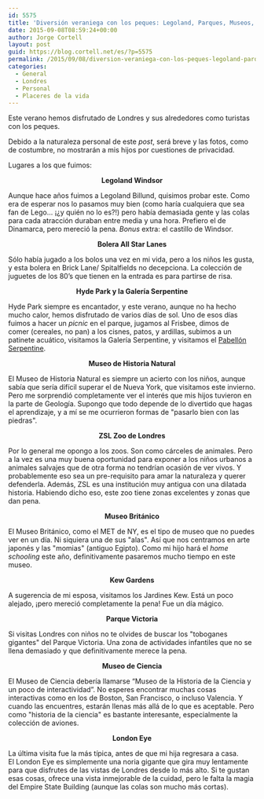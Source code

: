 ```yaml
---
id: 5575
title: 'Diversión veraniega con los peques: Legoland, Parques, Museos, Zoo, Bolos, y Jardines'
date: 2015-09-08T08:59:24+00:00
author: Jorge Cortell
layout: post
guid: https://blog.cortell.net/es/?p=5575
permalink: /2015/09/08/diversion-veraniega-con-los-peques-legoland-parques-museos-zoo-bolos-y-jardines/
categories:
  - General
  - Londres
  - Personal
  - Placeres de la vida
---
```

Este verano hemos disfrutado de Londres y sus alrededores como turistas con los peques.

Debido a la naturaleza personal de este _post_, será breve y las fotos, como de costumbre, no mostrarán a mis hijos por cuestiones de privacidad.

Lugares a los que fuimos:

<p style="text-align: center;">
  <strong>Legoland Windsor</strong>
</p>

Aunque hace años fuimos a Legoland Billund, quisimos probar este. Como era de esperar nos lo pasamos muy bien (como haría cualquiera que sea fan de Lego... ¡¿y quién no lo es?!) pero había demasiada gente y las colas para cada atracción duraban entre media y una hora. Prefiero el de Dinamarca, pero mereció la pena. _Bonus_ extra: el castillo de Windsor.

<p style="text-align: center;">
  <strong>Bolera All Star Lanes</strong>
</p>

Sólo había jugado a los bolos una vez en mi vida, pero a los niños les gusta, y esta bolera en Brick Lane/ Spitalfields no decepciona. La colección de juguetes de los 80’s que tienen en la entrada es para partirse de risa.

<p style="text-align: center;">
  <strong>Hyde Park y la Galería Serpentine</strong>
</p>

Hyde Park siempre es encantador, y este verano, aunque no ha hecho mucho calor, hemos disfrutado de varios días de sol. Uno de esos días fuimos a hacer un _picnic_ en el parque, jugamos al Frisbee, dimos de comer (cereales, no pan) a los cisnes, patos, y ardillas, subimos a un patinete acuático, visitamos la Galería Serpentine, y visitamos el <a href="https://www.serpentinegalleries.org/exhibitions-events/serpentine-pavilion-2015" target="_blank">Pabellón Serpentine</a>.

<p style="text-align: center;">
  <strong>Museo de Historia Natural</strong>
</p>

El Museo de Historia Natural es siempre un acierto con los niños, aunque sabía que sería difícil superar el de Nueva York, que visitamos este invierno. Pero me sorprendió completamente ver el interés que mis hijos tuvieron en la parte de Geología. Supongo que todo depende de lo divertido que hagas el aprendizaje, y a mí se me ocurrieron formas de "pasarlo bien con las piedras".

<p style="text-align: center;">
  <strong>ZSL Zoo de Londres</strong>
</p>

Por lo general me opongo a los zoos. Son como cárceles de animales. Pero a la vez es una muy buena oportunidad para exponer a los niños urbanos a animales salvajes que de otra forma no tendrían ocasión de ver vivos. Y probablemente eso sea un pre-requisito para amar la naturaleza y querer defenderla. Además, ZSL es una institución muy antigua con una dilatada historia. Habiendo dicho eso, este zoo tiene zonas excelentes y zonas que dan pena.

<p style="text-align: center;">
  <strong>Museo Británico</strong>
</p>

El Museo Británico, como el MET de NY, es el tipo de museo que no puedes ver en un día. Ni siquiera una de sus "alas". Así que nos centramos en arte japonés y las "momias" (antiguo Egipto). Como mi hijo hará el _home schooling_ este año, definitivamente pasaremos mucho tiempo en este museo.

<p style="text-align: center;">
  <strong>Kew Gardens</strong>
</p>

A sugerencia de mi esposa, visitamos los Jardines Kew. Está un poco alejado, ¡pero mereció completamente la pena! Fue un día mágico.

<p style="text-align: center;">
  <strong>Parque Victoria</strong>
</p>

Si visitas Londres con niños no te olvides de buscar los "toboganes gigantes" del Parque Victoria. Una zona de actividades infantiles que no se llena demasiado y que definitivamente merece la pena.

<p style="text-align: center;">
  <strong>Museo de Ciencia</strong>
</p>

El Museo de Ciencia debería llamarse “Museo de la Historia de la Ciencia y un poco de interactividad”. No esperes encontrar muchas cosas interactivas como en los de Boston, San Francisco, o incluso Valencia. Y cuando las encuentres, estarán llenas más allá de lo que es aceptable. Pero como "historia de la ciencia" es bastante interesante, especialmente la colección de aviones.

<p style="text-align: center;">
  <strong>London Eye</strong>
</p>

La última visita fue la más típica, antes de que mi hija regresara a casa. El London Eye es simplemente una noria gigante que gira muy lentamente para que disfrutes de las vistas de Londres desde lo más alto. Si te gustan esas cosas, ofrece una vista inmejorable de la cuidad, pero le falta la magia del Empire State Building (aunque las colas son mucho más cortas).